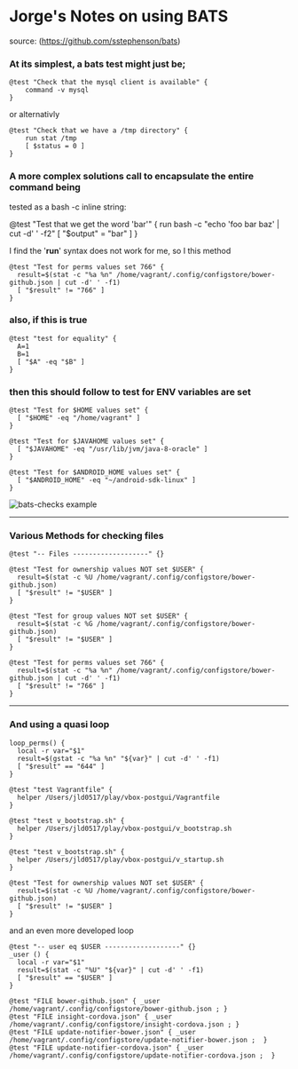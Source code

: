 # Jorge's Notes on using BATS 
source: (https://github.com/sstephenson/bats)

### At its simplest, a bats test might just be;
	@test "Check that the mysql client is available" {
	    command -v mysql
	}

or alternativly 

	@test "Check that we have a /tmp directory" {
	    run stat /tmp
	    [ $status = 0 ]
	}

### A more complex solutions call to encapsulate the entire command being 
  tested as a bash -c inline string:

@test "Test that we get the word 'bar'" {
    run bash -c "echo 'foo bar baz' | cut -d' ' -f2"
    [ "$output" = "bar" ]
}

I find the '**run**' syntax does not work for me, so I this method

	@test "Test for perms values set 766" {
	  result=$(stat -c "%a %n" /home/vagrant/.config/configstore/bower-github.json | cut -d' ' -f1)
	  [ "$result" != "766" ]
	}

### also, if this is true
	@test "test for equality" {
	  A=1
	  B=1
	  [ "$A" -eq "$B" ]
	}

### then this should follow to test for ENV variables are set
	@test "Test for $HOME values set" {
	  [ "$HOME" -eq "/home/vagrant" ]
	}
	
	@test "Test for $JAVAHOME values set" {
	  [ "$JAVAHOME" -eq "/usr/lib/jvm/java-8-oracle" ]
	}
	
	@test "Test for $ANDROID_HOME values set" {
	  [ "$ANDROID_HOME" -eq "~/android-sdk-linux" ]
	}

![bats-checks example](https://www.dropbox.com/s/t3keoh0phfop25v/bats-checks.png?raw=1)

----
### Various Methods for checking files

	@test "-- Files -------------------" {}
	
	@test "Test for ownership values NOT set $USER" {
	  result=$(stat -c %U /home/vagrant/.config/configstore/bower-github.json)
	  [ "$result" != "$USER" ]
	}
	
	@test "Test for group values NOT set $USER" {
	  result=$(stat -c %G /home/vagrant/.config/configstore/bower-github.json)
	  [ "$result" != "$USER" ]
	}
	
	@test "Test for perms values set 766" {
	  result=$(stat -c "%a %n" /home/vagrant/.config/configstore/bower-github.json | cut -d' ' -f1)
	  [ "$result" != "766" ]
	}

---
### And using a quasi loop

	loop_perms() {
	  local -r var="$1"
	  result=$(gstat -c "%a %n" "${var}" | cut -d' ' -f1)
	  [ "$result" == "644" ]
	}
	
	@test "test Vagrantfile" {
	  helper /Users/jld0517/play/vbox-postgui/Vagrantfile
	}
	
	@test "test v_bootstrap.sh" {
	  helper /Users/jld0517/play/vbox-postgui/v_bootstrap.sh
	}
	
	@test "test v_bootstrap.sh" {
	  helper /Users/jld0517/play/vbox-postgui/v_startup.sh
	}
	
	@test "Test for ownership values NOT set $USER" {
	  result=$(stat -c %U /home/vagrant/.config/configstore/bower-github.json)
	  [ "$result" != "$USER" ]
	}
	
and an even more developed loop

	@test "-- user eq $USER -------------------" {}
	_user () {
	  local -r var="$1"
	  result=$(stat -c "%U" "${var}" | cut -d' ' -f1)
	  [ "$result" == "$USER" ]
	}
	
	@test "FILE bower-github.json" { _user /home/vagrant/.config/configstore/bower-github.json ; }
	@test "FILE insight-cordova.json" { _user /home/vagrant/.config/configstore/insight-cordova.json ; }
	@test "FILE update-notifier-bower.json" { _user /home/vagrant/.config/configstore/update-notifier-bower.json ;  }
	@test "FILE update-notifier-cordova.json" { _user /home/vagrant/.config/configstore/update-notifier-cordova.json ;  }

